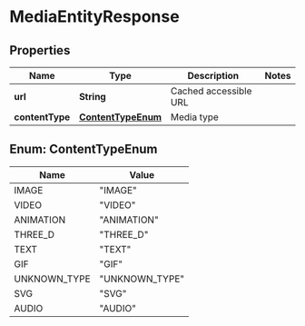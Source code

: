 

# MediaEntityResponse


## Properties

| Name | Type | Description | Notes |
|------------ | ------------- | ------------- | -------------|
|**url** | **String** | Cached accessible URL |  |
|**contentType** | [**ContentTypeEnum**](#ContentTypeEnum) | Media type |  |



## Enum: ContentTypeEnum

| Name | Value |
|---- | -----|
| IMAGE | &quot;IMAGE&quot; |
| VIDEO | &quot;VIDEO&quot; |
| ANIMATION | &quot;ANIMATION&quot; |
| THREE_D | &quot;THREE_D&quot; |
| TEXT | &quot;TEXT&quot; |
| GIF | &quot;GIF&quot; |
| UNKNOWN_TYPE | &quot;UNKNOWN_TYPE&quot; |
| SVG | &quot;SVG&quot; |
| AUDIO | &quot;AUDIO&quot; |



